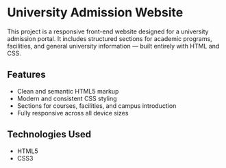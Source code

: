 # University Admission Website

This project is a responsive front-end website designed for a university admission portal. It includes structured sections for academic programs, facilities, and general university information — built entirely with HTML and CSS.

## Features

- Clean and semantic HTML5 markup
- Modern and consistent CSS styling
- Sections for courses, facilities, and campus introduction
- Fully responsive across all device sizes


## Technologies Used

- HTML5
- CSS3 
